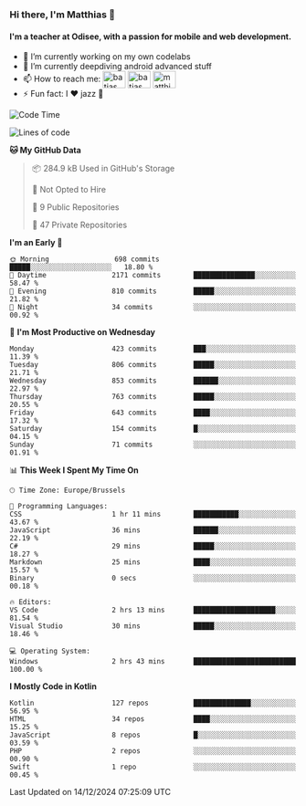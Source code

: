 ### Hi there, I'm Matthias 👋

#### I'm a teacher at Odisee, with a passion for mobile and web development.

- 🔭 I’m currently working on my own codelabs
- 🌱 I’m currently deepdiving android advanced stuff
- 📫 How to reach me: <a href="https://dev.to/batjas" target="_blank"><img align="center" src="https://raw.githubusercontent.com/rahuldkjain/github-profile-readme-generator/master/src/images/icons/Social/devto.svg" alt="batjas" height="30" width="40" /></a>
<a href="https://twitter.com/batjas" target="_blank"><img align="center" src="https://raw.githubusercontent.com/rahuldkjain/github-profile-readme-generator/master/src/images/icons/Social/twitter.svg" alt="batjas" height="30" width="40" /></a>
<a href="https://linkedin.com/in/matthiasdruwé" target="_blank"><img align="center" src="https://raw.githubusercontent.com/rahuldkjain/github-profile-readme-generator/master/src/images/icons/Social/linked-in-alt.svg" alt="matthiasdruwé" height="30" width="40" /></a>
- ⚡ Fun fact: I ❤ jazz 🎷


<!--START_SECTION:waka-->
![Code Time](http://img.shields.io/badge/Code%20Time-1%2C335%20hrs%2043%20mins-blue)

![Lines of code](https://img.shields.io/badge/From%20Hello%20World%20I%27ve%20Written-4.9%20million%20lines%20of%20code-blue)

**🐱 My GitHub Data** 

> 📦 284.9 kB Used in GitHub's Storage 
 > 
> 🚫 Not Opted to Hire
 > 
> 📜 9 Public Repositories 
 > 
> 🔑 47 Private Repositories 
 > 
**I'm an Early 🐤** 

```text
🌞 Morning                698 commits         █████░░░░░░░░░░░░░░░░░░░░   18.80 % 
🌆 Daytime                2171 commits        ███████████████░░░░░░░░░░   58.47 % 
🌃 Evening                810 commits         █████░░░░░░░░░░░░░░░░░░░░   21.82 % 
🌙 Night                  34 commits          ░░░░░░░░░░░░░░░░░░░░░░░░░   00.92 % 
```
📅 **I'm Most Productive on Wednesday** 

```text
Monday                   423 commits         ███░░░░░░░░░░░░░░░░░░░░░░   11.39 % 
Tuesday                  806 commits         █████░░░░░░░░░░░░░░░░░░░░   21.71 % 
Wednesday                853 commits         ██████░░░░░░░░░░░░░░░░░░░   22.97 % 
Thursday                 763 commits         █████░░░░░░░░░░░░░░░░░░░░   20.55 % 
Friday                   643 commits         ████░░░░░░░░░░░░░░░░░░░░░   17.32 % 
Saturday                 154 commits         █░░░░░░░░░░░░░░░░░░░░░░░░   04.15 % 
Sunday                   71 commits          ░░░░░░░░░░░░░░░░░░░░░░░░░   01.91 % 
```


📊 **This Week I Spent My Time On** 

```text
🕑︎ Time Zone: Europe/Brussels

💬 Programming Languages: 
CSS                      1 hr 11 mins        ███████████░░░░░░░░░░░░░░   43.67 % 
JavaScript               36 mins             ██████░░░░░░░░░░░░░░░░░░░   22.19 % 
C#                       29 mins             █████░░░░░░░░░░░░░░░░░░░░   18.27 % 
Markdown                 25 mins             ████░░░░░░░░░░░░░░░░░░░░░   15.57 % 
Binary                   0 secs              ░░░░░░░░░░░░░░░░░░░░░░░░░   00.18 % 

🔥 Editors: 
VS Code                  2 hrs 13 mins       ████████████████████░░░░░   81.54 % 
Visual Studio            30 mins             █████░░░░░░░░░░░░░░░░░░░░   18.46 % 

💻 Operating System: 
Windows                  2 hrs 43 mins       █████████████████████████   100.00 % 
```

**I Mostly Code in Kotlin** 

```text
Kotlin                   127 repos           ██████████████░░░░░░░░░░░   56.95 % 
HTML                     34 repos            ████░░░░░░░░░░░░░░░░░░░░░   15.25 % 
JavaScript               8 repos             █░░░░░░░░░░░░░░░░░░░░░░░░   03.59 % 
PHP                      2 repos             ░░░░░░░░░░░░░░░░░░░░░░░░░   00.90 % 
Swift                    1 repo              ░░░░░░░░░░░░░░░░░░░░░░░░░   00.45 % 
```




 Last Updated on 14/12/2024 07:25:09 UTC
<!--END_SECTION:waka-->
